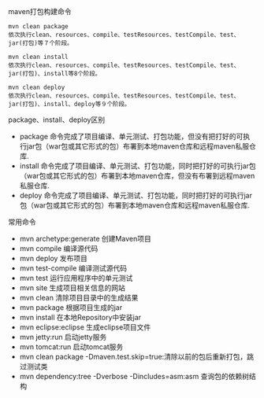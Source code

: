 maven打包构建命令
```
mvn clean package
依次执行clean、resources、compile、testResources、testCompile、test、jar(打包)等７个阶段。

mvn clean install
依次执行clean、resources、compile、testResources、testCompile、test、jar(打包)、install等8个阶段。

mvn clean deploy
依次执行clean、resources、compile、testResources、testCompile、test、jar(打包)、install、deploy等９个阶段。
```
package、install、deploy区别
- package 命令完成了项目编译、单元测试、打包功能，但没有把打好的可执行jar包（war包或其它形式的包）布署到本地maven仓库和远程maven私服仓库.
- install 命令完成了项目编译、单元测试、打包功能，同时把打好的可执行jar包（war包或其它形式的包）布署到本地maven仓库，但没有布署到远程maven私服仓库.
- deploy 命令完成了项目编译、单元测试、打包功能，同时把打好的可执行jar包（war包或其它形式的包）布署到本地maven仓库和远程maven私服仓库.

常用命令
- mvn archetype:generate 创建Maven项目
- mvn compile 编译源代码
- mvn deploy 发布项目
- mvn test-compile 编译测试源代码
- mvn test 运行应用程序中的单元测试
- mvn site 生成项目相关信息的网站
- mvn clean 清除项目目录中的生成结果
- mvn package 根据项目生成的jar
- mvn install 在本地Repository中安装jar
- mvn eclipse:eclipse 生成eclipse项目文件
- mvn jetty:run 启动jetty服务
- mvn tomcat:run 启动tomcat服务
- mvn clean package -Dmaven.test.skip=true:清除以前的包后重新打包，跳过测试类
- mvn dependency:tree -Dverbose -Dincludes=asm:asm 查询包的依赖树结构
